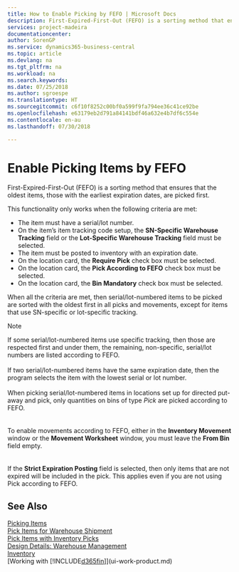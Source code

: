 ```yaml
---
title: How to Enable Picking by FEFO | Microsoft Docs
description: First-Expired-First-Out (FEFO) is a sorting method that ensures that the oldest items, those with the earliest expiration dates, are picked first.
services: project-madeira
documentationcenter: 
author: SorenGP
ms.service: dynamics365-business-central
ms.topic: article
ms.devlang: na
ms.tgt_pltfrm: na
ms.workload: na
ms.search.keywords: 
ms.date: 07/25/2018
ms.author: sgroespe
ms.translationtype: HT
ms.sourcegitcommit: c6f10f8252c00bf0a599f9fa794ee36c41ce92be
ms.openlocfilehash: e63179eb2d791a84141bdf46a632e4b7df6c554e
ms.contentlocale: en-au
ms.lasthandoff: 07/30/2018

---
```

# <a name="enable-picking-items-by-fefo"></a>Enable Picking Items by FEFO
First-Expired-First-Out (FEFO) is a sorting method that ensures that the oldest items, those with the earliest expiration dates, are picked first.  

 This functionality only works when the following criteria are met:  

-   The item must have a serial/lot number.  
-   On the item’s item tracking code setup, the **SN-Specific Warehouse Tracking** field or the **Lot-Specific Warehouse Tracking** field must be selected.  
-   The item must be posted to inventory with an expiration date.  
-   On the location card, the **Require Pick** check box must be selected.  
-   On the location card, the **Pick According to FEFO** check box must be selected.  
-   On the location card, the **Bin Mandatory** check box must be selected.  

 When all the criteria are met, then serial/lot-numbered items to be picked are sorted with the oldest first in all picks and movements, except for items that use SN-specific or lot-specific tracking.  

> [!NOTE]  
> If some serial/lot-numbered items use specific tracking, then those are respected first and under them, the remaining, non-specific, serial/lot numbers are listed according to FEFO.
<br /><br />
If two serial/lot-numbered items have the same expiration date, then the program selects the item with the lowest serial or lot number.
<br /><br />
When picking serial/lot-numbered items in locations set up for directed put-away and pick, only quantities on bins of type *Pick* are picked according to FEFO.  
<br /><br />
To enable movements according to FEFO, either in the **Inventory Movement** window or the **Movement Worksheet** window, you must leave the **From Bin** field empty.  
<br /><br />
If the **Strict Expiration Posting** field is selected, then only items that are not expired will be included in the pick. This applies even if you are not using Pick according to FEFO.

## <a name="see-also"></a>See Also  
[Picking Items](warehouse-pick-items.md)   
[Pick Items for Warehouse Shipment](warehouse-how-to-pick-items-for-warehouse-shipment.md)   
[Pick Items with Inventory Picks](warehouse-how-to-pick-items-with-inventory-picks.md)   
[Design Details: Warehouse Management](design-details-warehouse-management.md)  
[Inventory](inventory-manage-inventory.md)  
[Working with [!INCLUDE[d365fin](includes/d365fin_md.md)]](ui-work-product.md)

